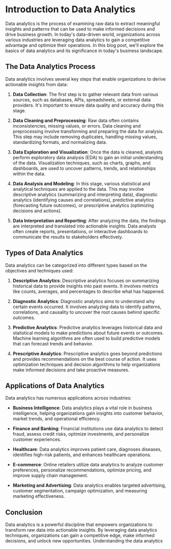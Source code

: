 # Introduction to Data Analytics

Data analytics is the process of examining raw data to extract meaningful insights and patterns that can be used to make informed decisions and drive business growth. In today's data-driven world, organizations across various industries are leveraging data analytics to gain a competitive advantage and optimize their operations. In this blog post, we'll explore the basics of data analytics and its significance in today's business landscape.

## The Data Analytics Process

Data analytics involves several key steps that enable organizations to derive actionable insights from data:

1. **Data Collection**: The first step is to gather relevant data from various sources, such as databases, APIs, spreadsheets, or external data providers. It's important to ensure data quality and accuracy during this stage.

2. **Data Cleaning and Preprocessing**: Raw data often contains inconsistencies, missing values, or errors. Data cleaning and preprocessing involve transforming and preparing the data for analysis. This step may include removing duplicates, handling missing values, standardizing formats, and normalizing data.

3. **Data Exploration and Visualization**: Once the data is cleaned, analysts perform exploratory data analysis (EDA) to gain an initial understanding of the data. Visualization techniques, such as charts, graphs, and dashboards, are used to uncover patterns, trends, and relationships within the data.

4. **Data Analysis and Modeling**: In this stage, various statistical and analytical techniques are applied to the data. This may involve descriptive analytics (summarizing and interpreting data), diagnostic analytics (identifying causes and correlations), predictive analytics (forecasting future outcomes), or prescriptive analytics (optimizing decisions and actions).

5. **Data Interpretation and Reporting**: After analyzing the data, the findings are interpreted and translated into actionable insights. Data analysts often create reports, presentations, or interactive dashboards to communicate the results to stakeholders effectively.

## Types of Data Analytics

Data analytics can be categorized into different types based on the objectives and techniques used:

1. **Descriptive Analytics**: Descriptive analytics focuses on summarizing historical data to provide insights into past events. It involves metrics like counts, averages, and percentages to describe what has happened.

2. **Diagnostic Analytics**: Diagnostic analytics aims to understand why certain events occurred. It involves analyzing data to identify patterns, correlations, and causality to uncover the root causes behind specific outcomes.

3. **Predictive Analytics**: Predictive analytics leverages historical data and statistical models to make predictions about future events or outcomes. Machine learning algorithms are often used to build predictive models that can forecast trends and behavior.

4. **Prescriptive Analytics**: Prescriptive analytics goes beyond predictions and provides recommendations on the best course of action. It uses optimization techniques and decision algorithms to help organizations make informed decisions and take proactive measures.

## Applications of Data Analytics

Data analytics has numerous applications across industries:

- **Business Intelligence**: Data analytics plays a vital role in business intelligence, helping organizations gain insights into customer behavior, market trends, and operational efficiency.

- **Finance and Banking**: Financial institutions use data analytics to detect fraud, assess credit risks, optimize investments, and personalize customer experiences.

- **Healthcare**: Data analytics improves patient care, diagnoses diseases, identifies high-risk patients, and enhances healthcare operations.

- **E-commerce**: Online retailers utilize data analytics to analyze customer preferences, personalize recommendations, optimize pricing, and improve supply chain management.

- **Marketing and Advertising**: Data analytics enables targeted advertising, customer segmentation, campaign optimization, and measuring marketing effectiveness.

## Conclusion

Data analytics is a powerful discipline that empowers organizations to transform raw data into actionable insights. By leveraging data analytics techniques, organizations can gain a competitive edge, make informed decisions, and unlock new opportunities. Understanding the data analytics
